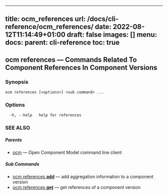 
---
title: ocm_references
url: /docs/cli-reference/ocm_references/
date: 2022-08-12T11:14:49+01:00
draft: false
images: []
menu:
  docs:
    parent: cli-reference
toc: true
---
## ocm references &mdash; Commands Related To Component References In Component Versions

### Synopsis

```
ocm references [<options>] <sub command> ...
```

### Options

```
  -h, --help   help for references
```

### SEE ALSO

##### Parents

* [ocm](ocm.md)	 &mdash; Open Component Model command line client


##### Sub Commands

* [ocm references <b>add</b>](ocm_references_add.md)	 &mdash; add aggregation information to a component version
* [ocm references <b>get</b>](ocm_references_get.md)	 &mdash; get references of a component version

